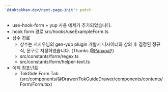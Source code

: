 ```yaml
---
'@toktokhan-dev/next-page-init': patch
---
```


- use-hook-form + yup 사용 예제가 추가되었습니다.
- hook form 경로 src/hooks/useExampleForm.ts
- 상수 경로
  - 상수는 서지우님의 gen-yup plugin 개발시 디자이너와 상의 후 결정된 정규식, 문구로 지정하였습니다. (Thanks [@Panxoat](https://github.com/Panxoat)!)
  - src/constants/form/regex.ts
  - src/constants/form/helper-text.ts
- 예제 컴포넌트
  - TokGide Form Tab (src/components/@Drawer/TokGuideDrawer/components/contents/Form/Form.tsx)
